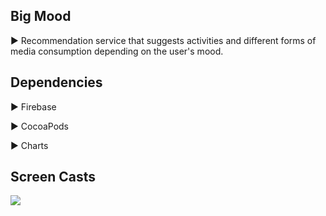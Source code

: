 ## Big Mood

▶ Recommendation service that suggests activities and different forms of media consumption depending on the user's mood. 

## Dependencies

▶ Firebase

▶ CocoaPods

▶ Charts


## Screen Casts

![](https://lh3.googleusercontent.com/yELm_EN6Zb9sNOIIW_fME9ZyG5s-42kh-3TV_qCP_9iqk2cebRyUN32ZCEH4NLuJdwZ03eGRZ0o5)
